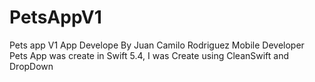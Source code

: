 # PetsAppV1
Pets app V1
App Develope By Juan Camilo Rodriguez Mobile Developer
Pets App was create in Swift 5.4, I was Create using  CleanSwift and DropDown
